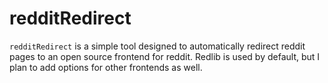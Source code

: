 # redditRedirect

`redditRedirect` is a simple tool designed to automatically redirect reddit pages to an open source frontend for reddit.
Redlib is used by default, but I plan to add options for other frontends as well.